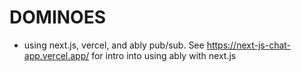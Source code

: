# DOMINOES

-   using next.js, vercel, and ably pub/sub. See https://next-js-chat-app.vercel.app/ for intro into using ably with next.js
